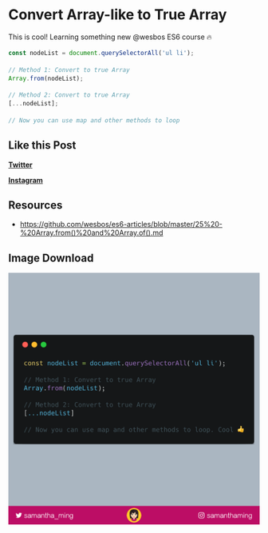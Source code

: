 # Convert Array-like to True Array

This is cool! Learning something new @wesbos ES6 course 🔥


```javascript
const nodeList = document.querySelectorAll('ul li');

// Method 1: Convert to true Array
Array.from(nodeList);

// Method 2: Convert to true Array
[...nodeList];

// Now you can use map and other methods to loop
```

## Like this Post

**[Twitter](https://twitter.com/samantha_ming/status/962414853607444480)**

**[Instagram](https://www.instagram.com/p/BfB23phgsOI/?taken-by=samanthaming)**


## Resources

- https://github.com/wesbos/es6-articles/blob/master/25%20-%20Array.from()%20and%20Array.of().md


## Image Download

![Download](1-convert-to-true-array.png)
